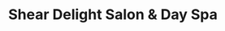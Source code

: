 ---
title: "Shear Delight Salon & Day Spa"
url: /erie/shear-delight-salon-and-day-spa/
shop: beauty
---